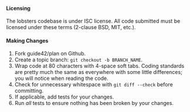 #### Licensing

The lobsters codebase is under ISC license. All code submitted must be licensed
under these terms (2-clause BSD, MIT, etc.).

#### Making Changes

1. Fork guide42/plan on Github.
2. Create a topic branch: `git checkout -b BRANCH_NAME`.
3. Wrap code at 80 characters with 4-space soft tabs. Coding standards are
   pretty much the same as everywhere with some little differences; you will
   notice when reading the code.
4. Check for unnecessary whitespace with `git diff --check` before committing.
5. If applicable, add tests for your changes.
6. Run _all_ tests to ensure nothing has been broken by your changes.
